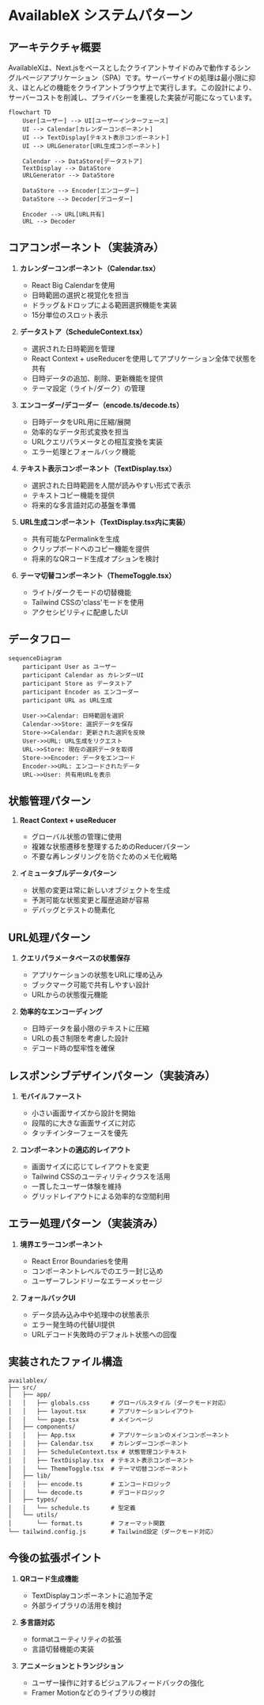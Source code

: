 # AvailableX システムパターン

## アーキテクチャ概要
AvailableXは、Next.jsをベースとしたクライアントサイドのみで動作するシングルページアプリケーション（SPA）です。サーバーサイドの処理は最小限に抑え、ほとんどの機能をクライアントブラウザ上で実行します。この設計により、サーバーコストを削減し、プライバシーを重視した実装が可能になっています。

```mermaid
flowchart TD
    User[ユーザー] --> UI[ユーザーインターフェース]
    UI --> Calendar[カレンダーコンポーネント]
    UI --> TextDisplay[テキスト表示コンポーネント]
    UI --> URLGenerator[URL生成コンポーネント]

    Calendar --> DataStore[データストア]
    TextDisplay --> DataStore
    URLGenerator --> DataStore

    DataStore --> Encoder[エンコーダー]
    DataStore --> Decoder[デコーダー]

    Encoder --> URL[URL共有]
    URL --> Decoder
```

## コアコンポーネント（実装済み）
1. **カレンダーコンポーネント（Calendar.tsx）**
   - React Big Calendarを使用
   - 日時範囲の選択と視覚化を担当
   - ドラッグ＆ドロップによる範囲選択機能を実装
   - 15分単位のスロット表示

2. **データストア（ScheduleContext.tsx）**
   - 選択された日時範囲を管理
   - React Context + useReducerを使用してアプリケーション全体で状態を共有
   - 日時データの追加、削除、更新機能を提供
   - テーマ設定（ライト/ダーク）の管理

3. **エンコーダー/デコーダー（encode.ts/decode.ts）**
   - 日時データをURL用に圧縮/展開
   - 効率的なデータ形式変換を担当
   - URLクエリパラメータとの相互変換を実装
   - エラー処理とフォールバック機能

4. **テキスト表示コンポーネント（TextDisplay.tsx）**
   - 選択された日時範囲を人間が読みやすい形式で表示
   - テキストコピー機能を提供
   - 将来的な多言語対応の基盤を準備

5. **URL生成コンポーネント（TextDisplay.tsx内に実装）**
   - 共有可能なPermalinkを生成
   - クリップボードへのコピー機能を提供
   - 将来的なQRコード生成オプションを検討

6. **テーマ切替コンポーネント（ThemeToggle.tsx）**
   - ライト/ダークモードの切替機能
   - Tailwind CSSの'class'モードを使用
   - アクセシビリティに配慮したUI

## データフロー
```mermaid
sequenceDiagram
    participant User as ユーザー
    participant Calendar as カレンダーUI
    participant Store as データストア
    participant Encoder as エンコーダー
    participant URL as URL生成

    User->>Calendar: 日時範囲を選択
    Calendar->>Store: 選択データを保存
    Store->>Calendar: 更新された選択を反映
    User->>URL: URL生成をリクエスト
    URL->>Store: 現在の選択データを取得
    Store->>Encoder: データをエンコード
    Encoder->>URL: エンコードされたデータ
    URL->>User: 共有用URLを表示
```

## 状態管理パターン
1. **React Context + useReducer**
   - グローバル状態の管理に使用
   - 複雑な状態遷移を整理するためのReducerパターン
   - 不要な再レンダリングを防ぐためのメモ化戦略

2. **イミュータブルデータパターン**
   - 状態の変更は常に新しいオブジェクトを生成
   - 予測可能な状態変更と履歴追跡が容易
   - デバッグとテストの簡素化

## URL処理パターン
1. **クエリパラメータベースの状態保存**
   - アプリケーションの状態をURLに埋め込み
   - ブックマーク可能で共有しやすい設計
   - URLからの状態復元機能

2. **効率的なエンコーディング**
   - 日時データを最小限のテキストに圧縮
   - URLの長さ制限を考慮した設計
   - デコード時の堅牢性を確保

## レスポンシブデザインパターン（実装済み）
1. **モバイルファースト**
   - 小さい画面サイズから設計を開始
   - 段階的に大きな画面サイズに対応
   - タッチインターフェースを優先

2. **コンポーネントの適応的レイアウト**
   - 画面サイズに応じてレイアウトを変更
   - Tailwind CSSのユーティリティクラスを活用
   - 一貫したユーザー体験を維持
   - グリッドレイアウトによる効率的な空間利用

## エラー処理パターン（実装済み）
1. **境界エラーコンポーネント**
   - React Error Boundariesを使用
   - コンポーネントレベルでのエラー封じ込め
   - ユーザーフレンドリーなエラーメッセージ

2. **フォールバックUI**
   - データ読み込み中や処理中の状態表示
   - エラー発生時の代替UI提供
   - URLデコード失敗時のデフォルト状態への回復

## 実装されたファイル構造
```
availablex/
├── src/
│   ├── app/
│   │   ├── globals.css      # グローバルスタイル（ダークモード対応）
│   │   ├── layout.tsx       # アプリケーションレイアウト
│   │   └── page.tsx         # メインページ
│   ├── components/
│   │   ├── App.tsx          # アプリケーションのメインコンポーネント
│   │   ├── Calendar.tsx     # カレンダーコンポーネント
│   │   ├── ScheduleContext.tsx # 状態管理コンテキスト
│   │   ├── TextDisplay.tsx  # テキスト表示コンポーネント
│   │   └── ThemeToggle.tsx  # テーマ切替コンポーネント
│   ├── lib/
│   │   ├── encode.ts        # エンコードロジック
│   │   └── decode.ts        # デコードロジック
│   ├── types/
│   │   └── schedule.ts      # 型定義
│   └── utils/
│       └── format.ts        # フォーマット関数
└── tailwind.config.js       # Tailwind設定（ダークモード対応）
```

## 今後の拡張ポイント
1. **QRコード生成機能**
   - TextDisplayコンポーネントに追加予定
   - 外部ライブラリの活用を検討

2. **多言語対応**
   - formatユーティリティの拡張
   - 言語切替機能の実装

3. **アニメーションとトランジション**
   - ユーザー操作に対するビジュアルフィードバックの強化
   - Framer Motionなどのライブラリの検討
